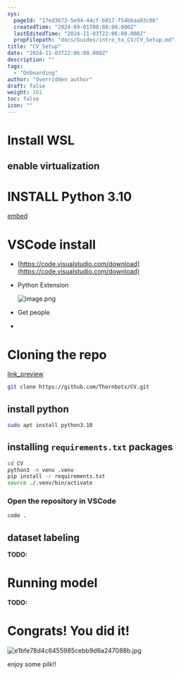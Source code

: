 ```yaml
---
sys:
  pageId: "17ed3673-5e94-44cf-b817-f54bbaa03c06"
  createdTime: "2024-09-01T00:08:00.000Z"
  lastEditedTime: "2024-11-03T22:06:00.000Z"
  propFilepath: "docs/Guides/intro_to_CV/CV_Setup.md"
title: "CV_Setup"
date: "2024-11-03T22:06:00.000Z"
description: ""
tags:
  - "Onboarding"
author: "Overridden author"
draft: false
weight: 161
toc: false
icon: ""
---
```


# Install WSL

## enable virtualization

# INSTALL Python 3.10

[embed](https://www.rose-hulman.edu/class/csse/csse132/2425a/labs/prelab1-wsl2.html)

# VSCode install

- [https://code.visualstudio.com/download](https://code.visualstudio.com/download)
- Python Extension

	![image.png](https://prod-files-secure.s3.us-west-2.amazonaws.com/d518164a-d88e-44d1-a4ee-3adb3bd8bce0/d82b6650-a5e4-4d3c-b8c9-93d817dae00e/image.png?X-Amz-Algorithm=AWS4-HMAC-SHA256&X-Amz-Content-Sha256=UNSIGNED-PAYLOAD&X-Amz-Credential=ASIAZI2LB466V6BE4CQJ%2F20250207%2Fus-west-2%2Fs3%2Faws4_request&X-Amz-Date=20250207T040952Z&X-Amz-Expires=3600&X-Amz-Security-Token=IQoJb3JpZ2luX2VjEFAaCXVzLXdlc3QtMiJHMEUCIH%2BuQNyszPSKTr6v7%2FH822TQD6RzrhH5bt0xgx9GBLy1AiEA1ZF4O5fqSIAgcJt1g3Q1AeciTGQPVesHonPNZ5f26VQq%2FwMIaRAAGgw2Mzc0MjMxODM4MDUiDESL4ZFv9vZUCZHOCCrcA0ZTCRvCk4qUXI2RENiwEhtp%2BCdZkMHO1Ygpuw%2FEP4WHZjivwRgwCap3xbZRS%2FbPnzDXaAIHQPBHN2yeN6o11Kfc%2BX2Ns8qyFmfGUp%2FUtazke1ZBJbkyOrmxrLNmPwq%2Fr8LQNaEsKX5Dw%2BUApR2m9KvhvcN0ujygVVRuyvmNvmL7CaM4i5vgnMv%2FVLReVmNrLLVqPogUAbWa%2FplXnPk7zgkC%2B1Tq8%2BlcnfPXSz9hnIjghDj5kdXoQu10IQ2Yzxk7IgFddFoQ5ej4zSTQY3GmW%2FmGYs0BEoX7gt7LyTW4LHLIJsJx1xbEBNC%2BnxQmERltZ1jOG4AHy12RZcwvgqgnxX7nQ0I4Vu%2B9CLKzOfWID%2BHfN0rszjAyDKHaVydqdr20mcMV44agUt5%2BILbVGLkv6INjeJf7xjiy5eDsnZcAguDmjHxoouJV0bodPs8gQAXPGAf9L%2F6GXyQoL%2Bzip712Yy3UDKcoc069UqeclkbO4mXBk5ibd8j7G8y%2BqLXyOFBA4VwWiLZC%2BffckA635IuIIrg2cU2VV2VJlPy8Td6UoGtDfXJULrBKqlxB%2FYYbPqGrF5Vo%2FA%2F3b5Bzki1e%2Bh06XFJkHkyHyxg70%2B%2Fp6L7lFUeULAr5uF4u7GYxh2frMJGblb0GOqUBlwcu2hYsE%2FldPBNsHw1MU6z5yO0ahfMkhpVKutDWmAuwyC2MB%2FW5EuIEMMZlHoPENsMSDm6oFKzNT13M%2BRghGQRB8OE053xj0TSSkAhaBEC5JRuF3DKGjJU%2BERC42e%2F4c2xT%2BEQwE5ct6m3bLJv2KcOE%2B15fNhdlLjwiNhbmMJm8MfNb0ktM4EkqBJDgFDnGg5iIETIKTP3rauEZwkY7OI%2BLHMlc&X-Amz-Signature=6f7dfaff8ce5727314972c48db0707bdf29433a4a62e439fbd9f478eb43f01d0&X-Amz-SignedHeaders=host&x-id=GetObject)
- Get people
- 

# Cloning the repo

[link_preview](https://github.com/Thornbots/CV/)

```bash
git clone https://github.com/Thornbots/CV.git
```

## install python

```bash
sudo apt install python3.10
```

## installing `requirements.txt` packages

```bash
cd CV
python3 -m venv .venv
pip install -r requirements.txt
source ./.venv/bin/activate
```

### Open the repository in VSCode

```bash
code .
```

## dataset labeling  

**TODO:**

# Running model

**TODO:**

# Congrats! You did it!

![e1bfe78d4c6455985cebb9d6a247088b.jpg](https://prod-files-secure.s3.us-west-2.amazonaws.com/d518164a-d88e-44d1-a4ee-3adb3bd8bce0/7d1ce04e-65d6-40c8-814d-754280e9515a/e1bfe78d4c6455985cebb9d6a247088b.jpg?X-Amz-Algorithm=AWS4-HMAC-SHA256&X-Amz-Content-Sha256=UNSIGNED-PAYLOAD&X-Amz-Credential=ASIAZI2LB466YZP6XN7F%2F20250207%2Fus-west-2%2Fs3%2Faws4_request&X-Amz-Date=20250207T040951Z&X-Amz-Expires=3600&X-Amz-Security-Token=IQoJb3JpZ2luX2VjEFAaCXVzLXdlc3QtMiJGMEQCIDbU3WIzHa%2B%2BKaTQcpG9Cy6cfydcdCvLMBuJg5cF4WkBAiBQ3RxXvcx69Xw%2Ftef7min9vvKlzmxzSY9DhSGcm0Mwwir%2FAwhpEAAaDDYzNzQyMzE4MzgwNSIMEqlxhBMGl16sVJzQKtwD8Lfr4qQuQgA%2FIR0VeB5mKfPa%2B%2F%2BgP%2F5WLhNBba%2BcA1RZz9IZQPcuHk61lREJd3rpHfVhi1tTJtD33i8Yyr1XKFHkTc95zsvAaafSoesRU38IMJMBaZiAVlWA%2F7LhEuUPlAyt3w%2FuUBVPXdELWTt%2BDlQdMCyyAtpgAR%2BUAhF%2FMEoHcOK8gp%2B%2FAmzUIn%2F4ix2fuN2Daho8cVLUeP31Oum9H%2BmPN%2FRcKencc3tVo8p%2BMReW4FemEjylwq9YzCuun1KozJivXVINfFtczR%2FhfYhNBI6L2h31FWJH084AsfuTunzsrxR5uAXvP71l3ql058fytCnp1BLCR0sx6GQrvpYR2EVd6ro4WrrbOK9wH5R6YPOrPoHLq8xLyXPsdphMEf%2B2fNnqDiNlK0rYi%2BC9Q2s2qvvfZqwQR%2FcOOqfVfHRRp0OYVVLiCKsirppYnkV8EN8uLltQdqF2AigBy2QskNvOLSpAUUA3mZc52hA4%2BjxRfFB1P6HxO2SyUovayLeChF23HKNal%2BLEqH2sbbb8j%2FxkVUZCE76Pt4TbkRGr2%2Bu7dPAUsHV1gGC2cmWxwHb5b9DvYIA8GJiZarKHHgV2HwvXTq3pOHcpu20SfQ7xFZdCU8dKVXMFMnsM6lpzyuYwqZuVvQY6pgFy3LpSftBw65uK8z4O5yn%2B31CBZ1vh2ic81QZHsrBcr1xpqnyu%2FIiLUddrf%2BJFIfbYscKVMIp%2FQVPjurGpe0zIFIAdO3vqJLYYDuzKG9euzdk%2B54zwf5zgjVJNZHHNYrBmgGECTeAZkNgHtqWHOFfa5fCEXTW3NWtEQF9TA76iLPvDeZ9Pf4kRXT8oWLFM287Y00TBTYD9myCCvg08qZmSZVlti%2F3c&X-Amz-Signature=4c0b67cf13dd1c8b3fea2dd00e93699733f47c0a51f2e7ea02d9e2d6b40e77a8&X-Amz-SignedHeaders=host&x-id=GetObject)

enjoy some pilk!!
